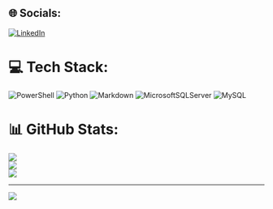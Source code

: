 
## 🌐 Socials:
[![LinkedIn](https://img.shields.io/badge/LinkedIn-%230077B5.svg?logo=linkedin&logoColor=white)](https://linkedin.com/in/marendazgregory) 

# 💻 Tech Stack:
![PowerShell](https://img.shields.io/badge/PowerShell-%235391FE.svg?style=for-the-badge&logo=powershell&logoColor=white) ![Python](https://img.shields.io/badge/python-3670A0?style=for-the-badge&logo=python&logoColor=ffdd54) ![Markdown](https://img.shields.io/badge/markdown-%23000000.svg?style=for-the-badge&logo=markdown&logoColor=white) ![MicrosoftSQLServer](https://img.shields.io/badge/Microsoft%20SQL%20Server-CC2927?style=for-the-badge&logo=microsoft%20sql%20server&logoColor=white) ![MySQL](https://img.shields.io/badge/mysql-4479A1.svg?style=for-the-badge&logo=mysql&logoColor=white)
# 📊 GitHub Stats:
![](https://github-readme-stats.vercel.app/api?username=oxrvm&theme=dark&hide_border=false&include_all_commits=false&count_private=false)<br/>
![](https://github-readme-streak-stats.herokuapp.com/?user=oxrvm&theme=dark&hide_border=false)<br/>
![](https://github-readme-stats.vercel.app/api/top-langs/?username=oxrvm&theme=dark&hide_border=false&include_all_commits=false&count_private=false&layout=compact)

---
[![](https://visitcount.itsvg.in/api?id=oxrvm&icon=0&color=0)](https://visitcount.itsvg.in)
